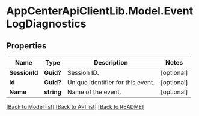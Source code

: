 # AppCenterApiClientLib.Model.EventLogDiagnostics
## Properties

Name | Type | Description | Notes
------------ | ------------- | ------------- | -------------
**SessionId** | **Guid?** | Session ID.  | [optional] 
**Id** | **Guid?** | Unique identifier for this event.  | [optional] 
**Name** | **string** | Name of the event.  | [optional] 

[[Back to Model list]](../README.md#documentation-for-models) [[Back to API list]](../README.md#documentation-for-api-endpoints) [[Back to README]](../README.md)

